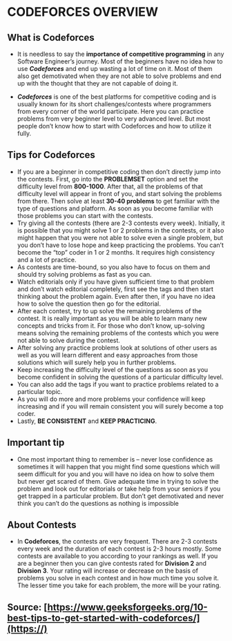 # **CODEFORCES OVERVIEW**
## What is Codeforces
 - It is needless to say the **importance of competitive programming** in any Software Engineer’s journey. Most of the beginners have no idea how to use ***Codeforces*** and end up wasting a lot of time on it. Most of them also get demotivated when they are not able to solve problems and end up with the thought that they are not capable of doing it.

 - ***Codeforces*** is one of the best platforms for competitive coding and is usually known for its short challenges/contests where programmers from every corner of the world participate. Here you can practice problems from very beginner level to very advanced level. But most people don’t know how to start with Codeforces and how to utilize it fully.
## Tips for Codeforces
 - If you are a beginner in competitive coding then don’t directly jump into the contests. First, go into the **PROBLEMSET** option and set the difficulty level from **800-1000**. After that, all the problems of that difficulty level will appear in front of you, and start solving the problems from there. Then solve at least **30-40 problems** to get familiar with the type of questions and platform. As soon as you become familiar with those problems you can start with the contests.
 - Try giving all the contests (there are 2-3 contests every week). Initially, it is possible that you might solve 1 or 2 problems in the contests, or it also might happen that you were not able to solve even a single problem, but you don’t have to lose hope and keep practicing the problems. You can’t become the “top” coder in 1 or 2 months. It requires high consistency and a lot of practice.
 - As contests are time-bound, so you also have to focus on them and should try solving problems as fast as you can.
 - Watch editorials only if you have given sufficient time to that problem and don’t watch editorial completely, first see the tags and then start thinking about the problem again. Even after then, if you have no idea how to solve the question then go for the editorial.
 - After each contest, try to up solve the remaining problems of the contest. It is really important as you will be able to learn many new concepts and tricks from it. For those who don’t know, up-solving means solving the remaining problems of the contests which you were not able to solve during the contest.
 - After solving any practice problems look at solutions of other users as well as you will learn different and easy approaches from those solutions which will surely help you in further problems.
 - Keep increasing the difficulty level of the questions as soon as you become confident in solving the questions of a particular difficulty level.
 - You can also add the tags if you want to practice problems related to a particular topic.
 - As you will do more and more problems your confidence will keep increasing and if you will remain consistent you will surely become a top coder.
 - Lastly, **BE CONSISTENT** and **KEEP PRACTICING**.
 ## Important tip
 - One most important thing to remember is – never lose confidence as sometimes it will happen that you might find some questions which will seem difficult for you and you will have no idea on how to solve them but never get scared of them. Give adequate time in trying to solve the problem and look out for editorials or take help from your seniors if you get trapped in a particular problem. But don’t get demotivated and never think you can’t do the questions as nothing is impossible
 ## About Contests
 - In **Codeforces**, the contests are very frequent. There are 2-3 contests every week and the duration of each contest is 2-3 hours mostly. Some contests are available to you according to your rankings as well. If you are a beginner then you can give contests rated for **Division 2** and **Division 3**. Your rating will increase or decrease on the basis of problems you solve in each contest and in how much time you solve it. The lesser time you take for each problem, the more will be your rating.


##  Source: [https://www.geeksforgeeks.org/10-best-tips-to-get-started-with-codeforces/](https://)
